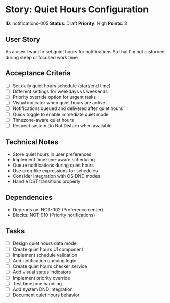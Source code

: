 # Story: Quiet Hours Configuration

**ID**: notifications-005
**Status**: Draft
**Priority**: High
**Points**: 3

## User Story
As a user
I want to set quiet hours for notifications
So that I'm not disturbed during sleep or focused work time

## Acceptance Criteria
- [ ] Set daily quiet hours schedule (start/end time)
- [ ] Different settings for weekdays vs weekends
- [ ] Priority override option for urgent tasks
- [ ] Visual indicator when quiet hours are active
- [ ] Notifications queued and delivered after quiet hours
- [ ] Quick toggle to enable immediate quiet mode
- [ ] Timezone-aware quiet hours
- [ ] Respect system Do Not Disturb when available

## Technical Notes
- Store quiet hours in user preferences
- Implement timezone-aware scheduling
- Queue notifications during quiet hours
- Use cron-like expressions for schedules
- Consider integration with OS DND modes
- Handle DST transitions properly

## Dependencies
- Depends on: NOT-002 (Preference center)
- Blocks: NOT-010 (Priority notifications)

## Tasks
- [ ] Design quiet hours data model
- [ ] Create quiet hours UI component
- [ ] Implement schedule validation
- [ ] Add notification queuing logic
- [ ] Create quiet hours checker service
- [ ] Add visual status indicators
- [ ] Implement priority override
- [ ] Test timezone handling
- [ ] Add system DND integration
- [ ] Document quiet hours behavior